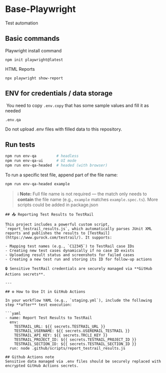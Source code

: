 # Base-Playwright

Test automation
​

## Basic commands

Playwright install command

```
npm init playwright@latest

```

​HTML Reports

```
npx playwright show-report
```


## ENV for credentials / data storage

​
You need to copy `.env.copy` that has some sample values and fill it as needed 

```
.env.qa
```

​Do not upload .env files with filled data to this repository.

## Run tests

```bash
npm run env-qa         # headless
npm run env-qa-ui      # UI mode
npm run env-qa-headed  # headed (with browser)
```
To run a specific test file, append part of the file name:

```bash
npm run env-qa-headed example
```

> ℹ️ **Note:** Full file name is not required — the match only needs to **contain** the file name (e.g., `example` matches `example.spec.ts`).
> More scripts could be added in package.json
```
## 📤 Reporting Test Results to TestRail

This project includes a powerful custom script, `report_testrail_results.js`, which automatically parses JUnit XML reports and publishes the results to [TestRail](https://www.gurock.com/testrail/). It supports:

- Mapping test names (e.g., `C12345`) to TestRail case IDs
- Creating new test cases dynamically if no case ID exists
- Uploading result status and screenshots for failed cases
- Creating a new test run and storing its ID for follow-up actions

🔒 Sensitive TestRail credentials are securely managed via **GitHub Actions secrets**.

---

## ⚙️ How to Use It in GitHub Actions

In your workflow YAML (e.g., `staging.yml`), include the following step **after** test execution:

```yaml
- name: Report Test Results to TestRail
  env:
    TESTRAIL_URL: ${{ secrets.TESTRAIL_URL }}
    TESTRAIL_USERNAME: ${{ secrets.USEREMAIL_TESTRAIL }}
    TESTRAIL_API_KEY: ${{ secrets.TRCLI_KEY }}
    TESTRAIL_PROJECT_ID: ${{ secrets.TESTRAIL_PROJECT_ID }}
    TESTRAIL_SECTION_ID: ${{ secrets.TESTRAIL_SECTION_ID }}
  run: node .github/scripts/report_testrail_results.js

## Github Actions note
Sensitive data managed via .env files should be securely replaced with encrypted GitHub Actions secrets.

